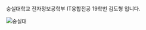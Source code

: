 숭실대학교 전자정보공학부 IT융합전공 19학번 김도형 입니다.

![숭실대](https://user-images.githubusercontent.com/58456758/70022402-7bf49580-15d7-11ea-85d5-0d0c94944772.jpg)

